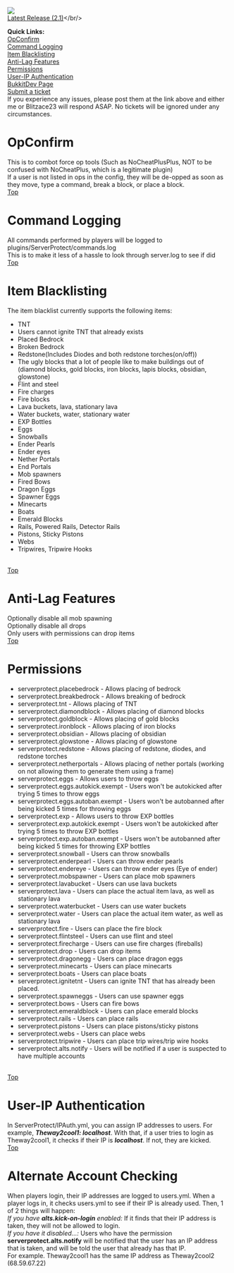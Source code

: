 <a name="top"></a>
<a href="https://www.paypal.com/cgi-bin/webscr?cmd=_donations&business=thecotlsdragon98%40gmail%2ecom&lc=US&currency_code=USD&bn=PP%2dDonationsBF%3abtn_donate_LG%2egif%3aNonHosted"><img src="http://i1082.photobucket.com/albums/j366/Theway2cool1/DonateButton.png"></img></a><br/>
<a href="https://github.com/downloads/Theway2cool1/ServerProtect/ServerProtect.jar">Latest Release (2.1)</a></br/>

<strong>Quick Links:</strong><br/>
<a href="#OpConfirm">OpConfirm</a><br/>
<a href="#cmd">Command Logging</a><br/>
<a href="#item">Item Blacklisting</a><br/>
<a href="#anti">Anti-Lag Features</a><br/>
<a href="#perms">Permissions</a><br/>
<a href="#uip">User-IP Authentication</a><br/>
<a href="http://dev.bukkit.org/server-mods/serverprotect">BukkitDev Page</a><br/>
<a href="http://dev.bukkit.org/server-mods/serverprotect/create-ticket">Submit a ticket</a><br/>
If you experience any issues, please post them at the link above and either me or Blitzace23 will respond ASAP. No tickets will be ignored under any circumstances. 
<br/>
<a name="OpConfirm"><h1>OpConfirm</h1></a>
This is to combot force op tools (Such as NoCheatPlusPlus, NOT to be confused with NoCheatPlus, which is a legitimate plugin)<br/>
If a user is not listed in ops in the config, they will be de-opped as soon as they move, type a command, break a block, or place a block. <br/>
<a href="#top">Top</a><br/>
<a name="cmd"><h1>Command Logging</h1></a>
All commands performed by players will be logged to plugins/ServerProtect/commands.log
<br/>
This is to make it less of a hassle to look through server.log to see if <x player> did <x command><br/>
<a href="#top">Top</a><br/>
<a name="item"><h1>Item Blacklisting</h1></a>
The item blacklist currently supports the following items:
<ul>
<li> TNT </li>
<li> Users cannot ignite TNT that already exists </li>
<li> Placed Bedrock </li>
<li> Broken Bedrock </li>
<li> Redstone(Includes Diodes and both redstone torches(on/off)) </li> 
<li> The ugly blocks that a lot of people like to make buildings out of (diamond blocks, gold blocks, iron blocks, lapis blocks, obsidian, glowstone) </li>
<li> Flint and steel </li>
<li> Fire charges </li>
<li> Fire blocks </li>
<li> Lava buckets, lava, stationary lava </li>
<li> Water buckets, water, stationary water </li>
<li> EXP Bottles </li>
<li> Eggs </li>
<li> Snowballs </li>
<li> Ender Pearls </li>
<li> Ender eyes </li>
<li> Nether Portals </li>
<li> End Portals </li>
<li> Mob spawners </li>
<li> Fired Bows </li>
<li> Dragon Eggs </li>
<li> Spawner Eggs </li>
<li> Minecarts </li>
<li> Boats </li>
<li> Emerald Blocks </li>
<li> Rails, Powered Rails, Detector Rails </li>
<li> Pistons, Sticky Pistons </li>
<li> Webs </li>
<li> Tripwires, Tripwire Hooks </li>
</ul>
<br/>
<a href="#top">Top</a><br/>
<a name="anti"><h1>Anti-Lag Features</h1></a>
Optionally disable all mob spawning<br/>
Optionally disable all drops<br/>
Only users with permissions can drop items<br/>
<a href="#top">Top</a><br/>
<a name="perms"><h1>Permissions</h1></a>
<ul>
<li> serverprotect.placebedrock - Allows placing of bedrock </li>
<li> serverprotect.breakbedrock - Allows breaking of bedrock </li>
<li> serverprotect.tnt - Allows placing of TNT </li>
<li> serverprotect.diamondblock - Allows placing of diamond blocks </li>
<li> serverprotect.goldblock - Allows placing of gold blocks </li>
<li> serverprotect.ironblock - Allows placing of iron blocks </li>
<li> serverprotect.obsidian - Allows placing of obsidian </li>
<li> serverprotect.glowstone - Allows placing of glowstone </li>
<li> serverprotect.redstone - Allows placing of redstone, diodes, and redstone torches </li>
<li> serverprotect.netherportals - Allows placing of nether portals (working on not allowing them to generate them using a frame) </li>
<li> serverprotect.eggs - Allows users to throw eggs </li>
<li> serverprotect.eggs.autokick.exempt - Users won't be autokicked after trying 5 times to throw eggs </li>
<li> serverprotect.eggs.autoban.exempt - Users won't be autobanned after being kicked 5 times for throwing eggs </li>
<li> serverprotect.exp - Allows users to throw EXP bottles </li>
<li> serverprotect.exp.autokick.exempt - Users won't be autokicked after trying 5 times to throw EXP bottles </li>
<li> serverprotect.exp.autoban.exempt - Users won't be autobanned after being kicked 5 times for throwing EXP bottles </li>
<li> serverprotect.snowball - Users can throw snowballs </li>
<li> serverprotect.enderpearl - Users can throw ender pearls </li>
<li> serverprotect.endereye - Users can throw ender eyes (Eye of ender) </li>
<li> serverprotect.mobspawner - Users can place mob spawners </li>
<li> serverprotect.lavabucket - Users can use lava buckets </li>
<li> serverprotect.lava - Users can place the actual item lava, as well as stationary lava </li>
<li> serverprotect.waterbucket - Users can use water buckets </li>
<li> serverprotect.water - Users can place the actual item water, as well as stationary lava </li>
<li> serverprotect.fire - Users can place the fire block </li>
<li> serverprotect.flintsteel - Users can use flint and steel </li>
<li> serverprotect.firecharge - Users can use fire charges (fireballs) </li>
<li> serverprotect.drop - Users can drop items </li>
<li> serverprotect.dragonegg - Users can place dragon eggs </li>
<li> serverprotect.minecarts - Users can place minecarts </li>
<li> serverprotect.boats - Users can place boats </li>
<li> serverprotect.ignitetnt - Users can ignite TNT that has already been placed. </li>
<li> serverprotect.spawneggs - Users can use spawner eggs </li>
<li> serverprotect.bows - Users can fire bows </li>
<li> serverprotect.emeraldblock - Users can place emerald blocks </li>
<li> serverprotect.rails - Users can place rails </li>
<li> serverprotect.pistons - Users can place pistons/sticky pistons </li>
<li> serverprotect.webs - Users can place webs </li>
<li> serverprotect.tripwire - Users can place trip wires/trip wire hooks </li>
<li> serverprotect.alts.notify - Users will be notified if a user is suspected to have multiple accounts </li>

</ul>
<br/>
<a href="#top">Top</a><br/>
<a name="uip"><h1>User-IP Authentication</h1></a>
In ServerProtect/IPAuth.yml, you can assign IP addresses to users. For example, <strong><i>Theway2cool1: localhost</i></strong>. With that, if a user tries to login as Theway2cool1, it checks if their IP is <strong><i>localhost</i></strong>. If not, they are kicked.<br/>
<a href="#top">Top</a><br/>
<h1>Alternate Account Checking</h1>
When players login, their IP addresses are logged to users.yml. When a player logs in, it checks users.yml to see if their IP is already used. Then, 1 of 2 things will happen:<br/>
<i>If you have <strong>alts.kick-on-login</strong> enabled:</i> If it finds that their IP address is taken, they will not be allowed to login.<br/>
<i>If you have it disabled...:</i> Users who have the permission <strong>serverprotect.alts.notify</strong> will be notified that the user has an IP address that is taken, and will be told the user that already has that IP.<br/>
For example. Theway2cool1 has the same IP address as Theway2cool2 (68.59.67.22)
